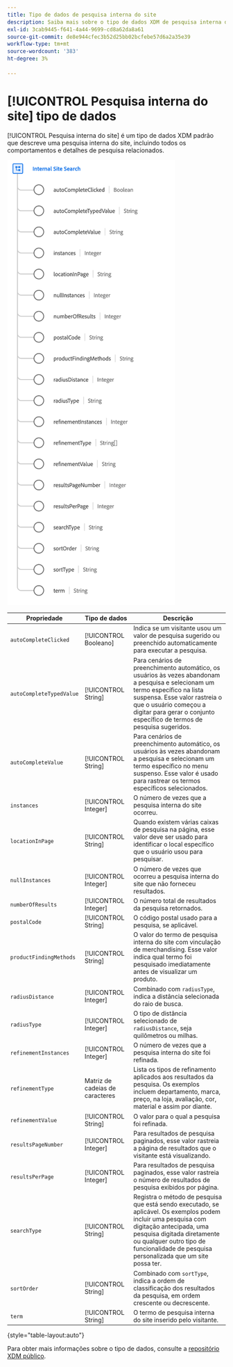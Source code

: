 ```yaml
---
title: Tipo de dados de pesquisa interna do site
description: Saiba mais sobre o tipo de dados XDM de pesquisa interna do site.
exl-id: 3cab9445-f641-4a44-9699-cd8a62da8a61
source-git-commit: de8e944cfec3b52d25bb02bcfebe57d6a2a35e39
workflow-type: tm+mt
source-wordcount: '383'
ht-degree: 3%

---
```


# [!UICONTROL Pesquisa interna do site] tipo de dados

[!UICONTROL Pesquisa interna do site] é um tipo de dados XDM padrão que descreve uma pesquisa interna do site, incluindo todos os comportamentos e detalhes de pesquisa relacionados.

![](../images/data-types/internal-site-search.png)

| Propriedade | Tipo de dados | Descrição |
| --- | --- | --- |
| `autoCompleteClicked` | [!UICONTROL Booleano] | Indica se um visitante usou um valor de pesquisa sugerido ou preenchido automaticamente para executar a pesquisa. |
| `autoCompleteTypedValue` | [!UICONTROL String] | Para cenários de preenchimento automático, os usuários às vezes abandonam a pesquisa e selecionam um termo específico na lista suspensa. Esse valor rastreia o que o usuário começou a digitar para gerar o conjunto específico de termos de pesquisa sugeridos. |
| `autoCompleteValue` | [!UICONTROL String] | Para cenários de preenchimento automático, os usuários às vezes abandonam a pesquisa e selecionam um termo específico no menu suspenso. Esse valor é usado para rastrear os termos específicos selecionados. |
| `instances` | [!UICONTROL Integer] | O número de vezes que a pesquisa interna do site ocorreu. |
| `locationInPage` | [!UICONTROL String] | Quando existem várias caixas de pesquisa na página, esse valor deve ser usado para identificar o local específico que o usuário usou para pesquisar. |
| `nullInstances` | [!UICONTROL Integer] | O número de vezes que ocorreu a pesquisa interna do site que não forneceu resultados. |
| `numberOfResults` | [!UICONTROL Integer] | O número total de resultados da pesquisa retornados. |
| `postalCode` | [!UICONTROL String] | O código postal usado para a pesquisa, se aplicável. |
| `productFindingMethods` | [!UICONTROL String] | O valor do termo de pesquisa interna do site com vinculação de merchandising. Esse valor indica qual termo foi pesquisado imediatamente antes de visualizar um produto. |
| `radiusDistance` | [!UICONTROL Integer] | Combinado com `radiusType`, indica a distância selecionada do raio de busca. |
| `radiusType` | [!UICONTROL Integer] | O tipo de distância selecionado de `radiusDistance`, seja quilômetros ou milhas. |
| `refinementInstances` | [!UICONTROL Integer] | O número de vezes que a pesquisa interna do site foi refinada. |
| `refinementType` | Matriz de cadeias de caracteres | Lista os tipos de refinamento aplicados aos resultados da pesquisa. Os exemplos incluem departamento, marca, preço, na loja, avaliação, cor, material e assim por diante. |
| `refinementValue` | [!UICONTROL String] | O valor para o qual a pesquisa foi refinada. |
| `resultsPageNumber` | [!UICONTROL Integer] | Para resultados de pesquisa paginados, esse valor rastreia a página de resultados que o visitante está visualizando. |
| `resultsPerPage` | [!UICONTROL Integer] | Para resultados de pesquisa paginados, esse valor rastreia o número de resultados de pesquisa exibidos por página. |
| `searchType` | [!UICONTROL String] | Registra o método de pesquisa que está sendo executado, se aplicável. Os exemplos podem incluir uma pesquisa com digitação antecipada, uma pesquisa digitada diretamente ou qualquer outro tipo de funcionalidade de pesquisa personalizada que um site possa ter. |
| `sortOrder` | [!UICONTROL String] | Combinado com `sortType`, indica a ordem de classificação dos resultados da pesquisa, em ordem crescente ou decrescente. |
| `term` | [!UICONTROL String] | O termo de pesquisa interna do site inserido pelo visitante. |

{style="table-layout:auto"}

Para obter mais informações sobre o tipo de dados, consulte a [repositório XDM público](https://github.com/adobe/xdm/blob/master/docs/reference/datatypes/internal-site-search.schema.json).
